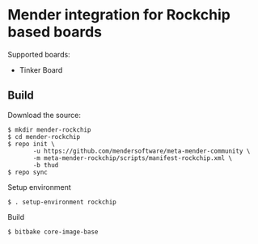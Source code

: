 # Mender integration for Rockchip based boards

Supported boards:

 - Tinker Board

## Build

Download the source:

    $ mkdir mender-rockchip
    $ cd mender-rockchip
    $ repo init \
           -u https://github.com/mendersoftware/meta-mender-community \
           -m meta-mender-rockchip/scripts/manifest-rockchip.xml \
           -b thud
    $ repo sync

Setup environment

    $ . setup-environment rockchip

Build

    $ bitbake core-image-base
